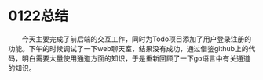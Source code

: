 # 0122总结

&emsp;&emsp;今天主要完成了前后端的交互工作，同时为Todo项目添加了用户登录注册的功能。下午的时候调试了一下web聊天室，结果没有成功，通过借鉴github上的代码，明白需要大量使用通道方面的知识，于是重新回顾了一下go语言中有关通道的知识。